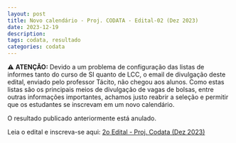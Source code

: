 ```yaml
---
layout: post
title: Novo calendário - Proj. CODATA - Edital-02 (Dez 2023)
date: 2023-12-19
description: 
tags: codata, resultado
categories: codata
---
```



⚠️ __ATENÇÃO:__ Devido a um problema de configuração das listas de informes tanto do curso de SI quanto de LCC, o email de divulgação deste edital, enviado pelo professor Tácito, não chegou aos alunos. Como estas listas são os principais meios de divulgação de vagas de bolsas, entre outras informações importantes, achamos justo reabrir a seleção e permitir que os estudantes se inscrevam em um novo calendário.

O resultado publicado anteriormente está anulado.

Leia o edital e inscreva-se aqui: [2o Edital - Proj. Codata (Dez 2023)](/editais/2023-12-codata-edital-02/)